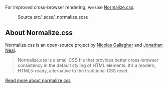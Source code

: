 <!--
@@@title:Normalize.css@@@
@@@description:For improved cross-browser rendering, we use Normalize.css.@@@
@@@section:CSS@@@
@@@subsection:Scaffolding@@@
-->

For improved cross-browser rendering, we use [Normalize.css](https://necolas.github.io/normalize.css).

<figure>
  <div class="doc-badges">
    <div class="doc-badge">
      <span class="doc-badge-item">Source</span>
      <span class="doc-badge-item doc-badge-item-info">src/_scss/_normalize.scss</span>
    </div>
  </div>
</figure>


## About Normalize.css

Normalize.css is an open-source project by [Nicolas Gallagher](https://twitter.com/necolas) and [Jonathan Neal](https://twitter.com/jon_neal).

> Normalize.css is a small CSS file that provides better cross-browser consistency in the default styling of HTML elements. It’s a modern, HTML5-ready, alternative to the traditional CSS reset.

[Read more about normalize.css](http://nicolasgallagher.com/about-normalize-css)
